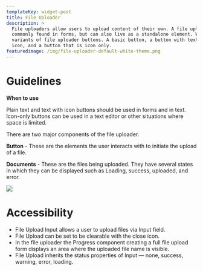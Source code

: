 ```yaml
---
templateKey: widget-post
title: File Uploader
description: >
  File uploaders allow users to upload content of their own. A file uploader is
  commonly found in forms, but can also live as a standalone element. We have 3
  variants of file uploader buttons. A basic button, a button with text and an
  icon, and a button that is icon only.
featuredimage: /img/file-uploader-default-white-theme.png
---
```

# **Guidelines**

**When to use**

Plain text and text with icon buttons should be used in forms and in text. Icon-only buttons can be used in a text editor or other situations where space is limited.

There are two major components of the file uploader.

**Button** - These are the elements the user interacts with to initiate the upload of a file.

**Documents** - These are the files being uploaded. They have several states in which they can be displayed such as Loading, success, uploaded, and error.

![](/img/file-uploader-default-white-theme.png)

# **Accessibility**

* ﻿File Upload Input allows a user to upload files via Input field.
* File Upload can be set to be clearable with the close icon.
* In the file uploader the Progress component creating a full file upload form displays an area where the uploaded file name is visible.
* File Upload inherits the status properties of Input — none, success, warning, error, loading.